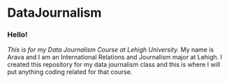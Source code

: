 # DataJournalism
### Hello!
_This is for my Data Journalism Course at Lehigh University._
My name is Arava and I am an International Relations and Journalism major at Lehigh. I created this repository for my data journalism class and this is where I will put anything coding related for that course. 
